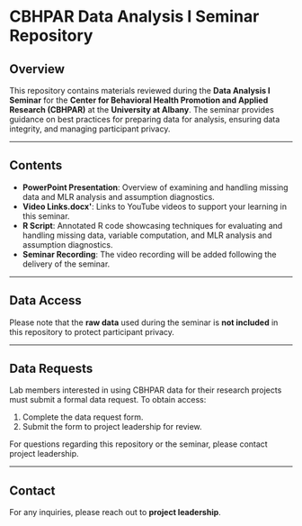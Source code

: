# CBHPAR Data Analysis I Seminar Repository

## Overview

This repository contains materials reviewed during the **Data Analysis I Seminar** for the **Center for Behavioral Health Promotion and Applied Research (CBHPAR)** at the **University at Albany**. The seminar provides guidance on best practices for preparing data for analysis, ensuring data integrity, and managing participant privacy.

---

## Contents

- **PowerPoint Presentation**: Overview of examining and handling missing data and MLR analysis and assumption diagnostics.
- **Video Links.docx'**: Links to YouTube videos to support your learning in this seminar.
- **R Script**: Annotated R code showcasing techniques for evaluating and handling missing data, variable computation, and MLR analysis and assumption diagnostics.
- **Seminar Recording**: The video recording will be added following the delivery of the seminar.

---

## Data Access

Please note that the **raw data** used during the seminar is **not included** in this repository to protect participant privacy.

---

## Data Requests

Lab members interested in using CBHPAR data for their research projects must submit a formal data request. To obtain access:

1. Complete the data request form.
2. Submit the form to project leadership for review.

For questions regarding this repository or the seminar, please contact project leadership.

---

## Contact

For any inquiries, please reach out to **project leadership**.
